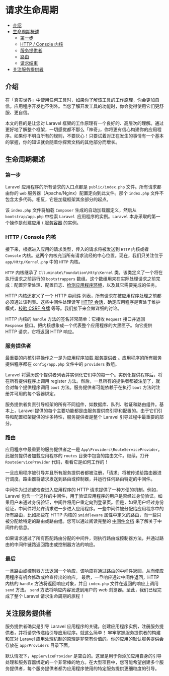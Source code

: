 # 请求生命周期

- [介绍](#介绍)
- [生命周期概述](#生命周期概述)
    - [第一步](#第一步)
    - [HTTP / Console 内核](#http-console-kernels)
    - [服务提供者](#服务提供者)
    - [路由](#路由)
    - [请求结束](#请求结束)
- [关注服务提供者](#关注服务提供者)

<a name="介绍"></a>
## 介绍

在「真实世界」中使用任何工具时，如果你了解该工具的工作原理，你会更加自信。应用程序开发也不例外。当您了解开发工具的功能时，你会觉得使用它们更舒服、更自信。

本文的目的是让您对 Laravel 框架的工作原理有一个良好的、高层次的理解。通过更好地了解整个框架，一切感觉都不那么「神奇」，你将更有信心构建你的应用程序。如果你不明白所有的规则，不要灰心！只要试着对正在发生的事情有一个基本的掌握，你的知识就会随着你探索文档的其他部分而增长。

<a name="生命周期概述"></a>
## 生命周期概述

<a name="第一步"></a>
### 第一步

Laravel 应用程序的所有请求的入口点都是 `public/index.php` 文件。所有请求都由你的 `web` 服务器（Apache/Nginx）配置定向到此文件。那个 `index.php` 文件不包含太多代码。相反，它是加载框架其余部分的起点。

该 `index.php` 文件将加载 `Composer` 生成的自动加载器定义，然后从 `bootstrap/app.php` 中检索 `Laravel `应用程序的实例。`Laravel` 本身采取的第一个操作是创建应用 / [服务容器](/docs/laravel/9.x/container) 的实例。







<a name="http-console-kernels"></a>
### HTTP / Console 内核

接下来，根据进入应用的请求类型，传入的请求将被发送到 `HTTP` 内核或者 `Console` 内核。这两个内核充当所有请求流经的中心位置。现在，我们只关注位于 `app/Http/Kernel.php` 中的 `HTTP` 内核。

`HTTP` 内核继承了 `Illuminate\Foundation\Http\Kernel` 类，该类定义了一个将在执行请求之前运行的 `bootstrappers` 数组。这个数组用来在实际处理请求之前完成：配置异常处理、配置日志、[检测应用程序环境](/docs/laravel/9.x/configuration#environment-configuration)，以及其它需要完成的任务。

HTTP 内核还定义了一个 HTTP [中间件](/docs/laravel/9.x/middleware) 列表，所有请求在被应用程序处理之前都必须通过该列表。这些中间件处理读写 [HTTP 会话](/docs/laravel/9.x/session)，确定应用程序是否处于维护模式，[校验 CSRF 令牌](/docs/laravel/9.x/csrf) 等等。我们接下来会做详细的讨论。

HTTP 内核的 `handle` 方法的签名非常简单：它接收 `Request` 接口并返回 `Response` 接口。把内核想象成一个代表整个应用程序的大黑匣子。向它提供 HTTP 请求，它将返回 HTTP 响应。

<a name="service-providers"></a>
### 服务提供者

最重要的内核引导操作之一是为应用程序加载 [服务提供者](/docs/laravel/9.x/providers) 。应用程序的所有服务提供程序都在 `config/app.php` 文件中的 `providers` 数组。



Laravel 将遍历这个提供者列表并实例化它们中的每一个。实例化提供程序后，将在所有提供程序上调用 register 方法。然后，一旦所有的提供者都被注册了，就会对每个提供程序调用 `boot` 方法。服务提供者可能依赖于在执行 `boot` 方法时注册并可用的每个容器绑定。

服务提供者负责引导框架的所有不同组件，如数据库、队列、验证和路由组件。基本上，Laravel 提供的每个主要功能都是由服务提供商引导和配置的。由于它们引导和配置框架提供的许多特性，服务提供者是整个 Laravel 引导过程中最重要的部分。

<a name="路由"></a>
### 路由

应用程序中最重要的服务提供者之一是 `App\Providers\RouteServiceProvider`。此服务提供者加载应用程序的 `routes` 目录中包含的路由文件。继续，打开`RouteServiceProvider` 代码，看看它是如何工作的！

一旦应用程序被引导并且所有服务提供者都被注册，「请求」将被传递给路由器进行调度。路由器将请求发送到路由或控制器，并运行任何路由特定的中间件。

中间件为过滤或检查进入应用程序的 HTTP 请求提供了一种方便的机制。例如，Laravel 包含一个这样的中间件，用于验证应用程序的用户是否经过身份验证。如果用户未通过身份验证，中间件将用户重定向到登录页。但是，如果用户经过身份验证，中间件将允许请求进一步进入应用程序。一些中间件被分配给应用程序中的所有路由，比如那些在 HTTP 内核的 `$middleware` 属性中定义的路由，而一些只被分配给特定的路由或路由组。您可以通过阅读完整的 [中间件文档](/docs/laravel/9.x/middleware) 来了解关于中间件的信息。

如果请求通过了所有匹配路由分配的中间件，则执行路由或控制器方法，并通过路由的中间件链路返回路由或控制器方法的响应。

<a name="finishing-up"></a>
### 最后

一旦路由或控制器方法返回一个响应，该响应将通过路由的中间件返回，从而使应用程序有机会修改或检查传出的响应。
最后，一旦响应通过中间件返回，HTTP 内核的 `handle` 方法将返回响应对象，并且 `index.php` 文件在返回的响应上调用 `send` 方法。 `send` 方法将响应内容发送到用户的 web 浏览器。至此，我们已经完成了整个 Laravel 请求生命周期的旅程！

<a name="关注服务提供者"></a>
## 关注服务提供者

服务提供者确实是引导 Laravel 应用程序的关键。创建应用程序实例，注册服务提供者，并将请求传递给引导应用程序。就这么简单！
牢牢掌握服务提供者的构建和其对 Laravel 应用处理机制的原理是非常有价值的。你的应用的默认服务提供会存放在 `app/Providers` 目录下面。

默认情况下，`AppServiceProvider` 是空白的。这里是用于你添加应用自身的引导处理和服务容器绑定的一个非常棒的地方。在大型项目中，您可能希望创建多个服务提供者，每个服务提供者都为应用程序使用的特定服务提供更细粒度的引导。